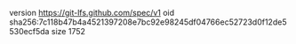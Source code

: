 version https://git-lfs.github.com/spec/v1
oid sha256:7c118b47b4a4521397208e7bc92e98245df04766ec52723d0f12de5530ecf5da
size 1752
